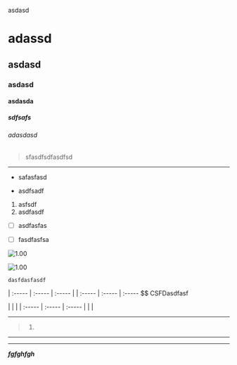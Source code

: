 asdasd

# adassd

## asdasd

### asdasd

#### asdasda

##### sdfsafs

###### adasdasd

> sfasdfsdfasdfsd

***

* safasfasd

* asdfsadf

1. asfsdf
2. asdfasdf

* [ ] asdfasfas

* [ ] fasdfasfsa

![1.00](/api/assets/serve?path=Screenshot%202025-06-15%20at%201.18.19%E2%80%AFAM_1.png\&activeDir=docs)

![1.00]()

```
dasfdasfasdf

```

\| :----- | :----- | :----- |
\| :----- | :----- | :----- \$\$
CSFDasdfasf

$$
$$

|
|
|
\| :----- | :----- | :-----  |
|
|

***

> 1. <br />

***

***

***fgfghfgh***